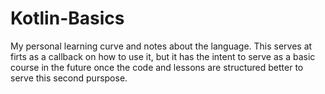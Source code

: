 # Kotlin-Basics
My personal learning curve and notes about the language.
This serves at firts as a callback on how to use it, but it has the intent to serve as a basic course in the future once the code and lessons are structured better to serve this second purspose.
